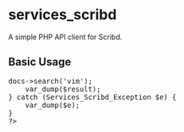 services_scribd
=========================

A simple PHP API client for Scribd.

Basic Usage
-----------

<pre>
<?php
require_once 'Services/Scribd.php';

$apiKey    = 'myAPIKey';
$apiSecret = 'myAPISecret';

$scribd = new Services_Scribd($apiKey, $apiSecret);

try {
    $result = $scribd->docs->search('vim');
    var_dump($result);
} catch (Services_Scribd_Exception $e) {
    var_dump($e);
}
?>
</pre>
